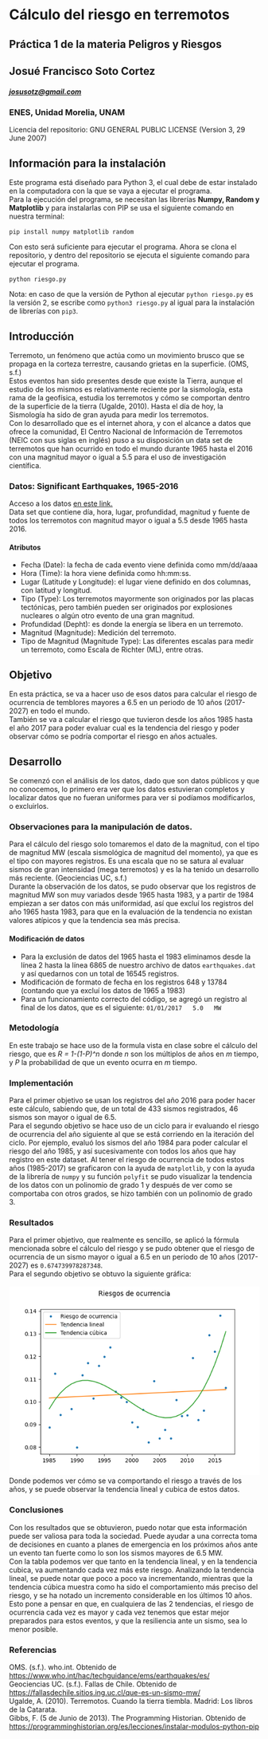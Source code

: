 # Cálculo del riesgo en terremotos
## Práctica 1 de la materia Peligros y Riesgos
## Josué Francisco Soto Cortez 
##### josusotz@gmail.com
### ENES, Unidad Morelia, UNAM

Licencia del repositorio: GNU GENERAL PUBLIC LICENSE (Version 3, 29 June 2007)

## Información para la instalación
Este programa está diseñado para Python 3, el cual debe de estar instalado en la computadora con la que se vaya a ejecutar el programa. <br>
Para la ejecución del programa, se necesitan las librerías **Numpy, Random y Matplotlib** y para instalarlas con PIP se usa el siguiente comando en nuestra terminal: <br>
```
pip install numpy matplotlib random
``` 
Con esto será suficiente para ejecutar el programa. Ahora se clona el repositorio, y dentro del repositorio se ejecuta el siguiente comando para ejecutar el programa.
```
python riesgo.py
```
Nota: en caso de que la versión de Python al ejecutar `python riesgo.py` es la versión 2, se escribe como `python3 riesgo.py` al igual para la instalación de librerías con `pip3`. <br>

## Introducción
Terremoto, un fenómeno que actúa como un movimiento brusco que se propaga en la corteza terrestre, causando grietas en la superficie. (OMS, s.f.) <br>
Estos eventos han sido presentes desde que existe la Tierra, aunque el estudio de los mismos es relativamente reciente por la sismología, esta rama de la geofísica, estudia los terremotos y cómo se comportan dentro de la superficie de la tierra (Ugalde, 2010). Hasta el día de hoy, la Sismología ha sido de gran ayuda para medir los terremotos. <br>
Con lo desarrollado que es el internet ahora, y con el alcance a datos que ofrece la comunidad, El Centro Nacional de Información de Terremotos (NEIC con sus siglas en inglés) puso a su disposición un data set de terremotos que han ocurrido en todo el mundo durante 1965 hasta el 2016 con una magnitud mayor o igual a 5.5 para el uso de investigación científica. <br>

### Datos: Significant Earthquakes, 1965-2016
Acceso a los datos [en este link.](https://www.kaggle.com/usgs/earthquake-database)<br> 
Data set que contiene día, hora, lugar, profundidad, magnitud y fuente de todos los terremotos con magnitud mayor o igual a 5.5 desde 1965 hasta 2016. <br>

#### Atributos 
- Fecha (Date): la fecha de cada evento viene definida como mm/dd/aaaa <br>
- Hora (Time): la hora viene definida como hh:mm:ss. <br>
- Lugar (Latitude y Longitude): el lugar viene definido en dos columnas, con latitud y longitud.<br>
- Tipo (Type): Los terremotos mayormente son originados por las placas tectónicas, pero también pueden ser originados por explosiones nucleares o algún otro evento de una gran magnitud. <br>
- Profundidad (Depht): es donde la energía se libera en un terremoto. <br>
- Magnitud (Magnitude): Medición del terremoto. <br>
- Tipo de Magnitud (Magnitude Type): Las diferentes escalas para medir un terremoto, como Escala de Richter (ML), entre otras. <br>

## Objetivo
En esta práctica, se va a hacer uso de esos datos para calcular el riesgo de ocurrencia de temblores mayores a 6.5 en un periodo de 10 años (2017-2027) en todo el mundo. <br>
También se va a calcular el riesgo que tuvieron desde los años 1985 hasta el año 2017 para poder evaluar cual es la tendencia del riesgo y poder observar cómo se podría comportar el riesgo en años actuales.

## Desarrollo

Se comenzó con el análisis de los datos, dado que son datos públicos y que no conocemos, lo primero era ver que los datos estuvieran completos y localizar datos que no fueran uniformes para ver si podíamos modificarlos, o excluirlos.

### Observaciones para la manipulación de datos.
Para el cálculo del riesgo solo tomaremos el dato de la magnitud, con el tipo de magnitud MW (escala sismológica de magnitud del momento), ya que es el tipo con mayores registros. Es una escala que no se satura al evaluar sismos de gran intensidad (mega terremotos) y es la ha tenido un desarrollo más reciente. (Geociencias UC, s.f.) <br>
Durante la observación de los datos, se pudo observar que los registros de magnitud MW son muy variados desde 1965 hasta 1983, y a partir de 1984 empiezan a ser datos con más uniformidad, así que excluí los registros del año 1965 hasta 1983, para que en la evaluación de la tendencia no existan valores atípicos y que la tendencia sea más precisa. <br>

#### Modificación de datos

* Para la exclusión de datos del 1965 hasta el 1983 eliminamos desde la línea 2 hasta la línea 6865 de nuestro archivo de datos `earthquakes.dat` y así quedarnos con un total de 16545 registros.
* Modificación de formato de fecha en los registros 648 y 13784 (contando que ya excluí los datos de 1965 a 1983)
* Para un funcionamiento correcto del código, se agregó un registro al final de los datos, que es el siguiente: `01/01/2017   5.0   MW` 

### Metodología

En este trabajo se hace uso de la formula vista en clase sobre el cálculo del riesgo, que es *R = 1-(1-P)^n* donde *n* son los múltiplos de años en *m* tiempo, y *P* la probabilidad de que un evento ocurra en *m* tiempo. <br>

### Implementación

Para el primer objetivo se usan los registros del año 2016 para poder hacer este cálculo, sabiendo que, de un total de 433 sismos registrados, 46 sismos son mayor o igual de 6.5. <br>
Para el segundo objetivo se hace uso de un ciclo para ir evaluando el riesgo de ocurrencia del año siguiente al que se está corriendo en la iteración del ciclo. Por ejemplo, evaluó los sismos del año 1984 para poder calcular el riesgo del año 1985, y así sucesivamente con todos los años que hay registro en este dataset. Al tener el riesgo de ocurrencia de todos estos años (1985-2017) se graficaron con la ayuda de `matplotlib`, y con la ayuda de la librería de `numpy` y su función `polyfit` se pudo visualizar la tendencia de los datos con un polinomio de grado 1 y después de ver como se comportaba con otros grados, se hizo también con un polinomio de grado 3.

### Resultados
Para el primer objetivo, que realmente es sencillo, se aplicó la fórmula mencionada sobre el cálculo del riesgo y se pudo obtener que el riesgo de ocurrencia de un sismo mayor o igual a 6.5 en un periodo de 10 años (2017-2027) es `0.674739978287348`. <br>
Para el segundo objetivo se obtuvo la siguiente gráfica: <br>
<br>
![alt text](riesgo.png "Riesgos de ocurrencia de sismos del 1984 al 2017")
<br>
Donde podemos ver cómo se va comportando el riesgo a través de los años, y se puede observar la tendencia lineal y cubica de estos datos. <br>

### Conclusiones 
Con los resultados que se obtuvieron, puedo notar que esta información puede ser valiosa para toda la sociedad. Puede ayudar a una correcta toma de decisiones en cuanto a planes de emergencia en los próximos años ante un evento tan fuerte como lo son los sismos mayores de 6.5 MW. <br>
Con la tabla podemos ver que tanto en la tendencia lineal, y en la tendencia cubica, va aumentando cada vez más este riesgo. Analizando la tendencia lineal, se puede notar que poco a poco va incrementando, mientras que la tendencia cúbica muestra como ha sido el comportamiento más preciso del riesgo, y se ha notado un incremento considerable en los últimos 10 años. Esto pone a pensar en que, en cualquiera de las 2 tendencias, el riesgo de ocurrencia cada vez es mayor y cada vez tenemos que estar mejor preparados para estos eventos, y que la resiliencia ante un sismo, sea lo menor posible.

### Referencias

OMS. (s.f.). who.int. Obtenido de https://www.who.int/hac/techguidance/ems/earthquakes/es/ <br>
Geociencias UC. (s.f.). Fallas de Chile. Obtenido de https://fallasdechile.sitios.ing.uc.cl/que-es-un-sismo-mw/ <br>
Ugalde, A. (2010). Terremotos. Cuando la tierra tiembla. Madrid: Los libros de la Catarata. <br>
Gibbs, F. (5 de Junio de 2013). The Programming Historian. Obtenido de https://programminghistorian.org/es/lecciones/instalar-modulos-python-pip
